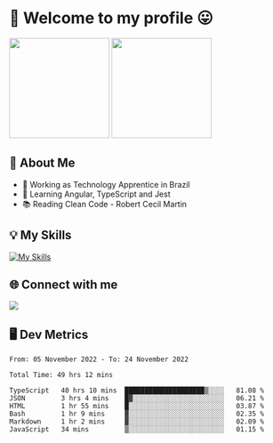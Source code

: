 # 🎉 Welcome to my profile 😛

<div>
  <img height="180em" src="https://github-readme-stats.vercel.app/api?username=VinicciusSantos&show_icons=true&icon_color=fff&include_all_commits=true&count_private=true&bg_color=30,0D1117,394AAB&title_color=fff&text_color=fff"/>
  <img height="180em" src="https://github-readme-stats.vercel.app/api/top-langs/?username=VinicciusSantos&langs_count=8&layout=compact&include_all_commits=true&count_private=true&bg_color=30,324295,324295&title_color=fff&text_color=fff"/>
</div>


## 📖 About Me
- 🔭 Working as Technology Apprentice in Brazil
- 🌱 Learning Angular, TypeScript and Jest
- 📚 Reading Clean Code - Robert Cecil Martin

## 💡 My Skills

[![My Skills](https://skills.thijs.gg/icons?i=angular,react,html,css,sass,bootstrap,ts,js,nodejs,git,c,py,postgres)](https://github.com/VinicciusSantos)

## 🌐 Connect with me

<a href="https://www.linkedin.com/in/vinicius-guedes-b817aa223/"><img src="https://img.shields.io/badge/LinkedIn-0077B5?style=for-the-badge&logo=linkedin&logoColor=white"/></a>

## 🖥️ Dev Metrics

<!--START_SECTION:waka-->

```text
From: 05 November 2022 - To: 24 November 2022

Total Time: 49 hrs 12 mins

TypeScript   40 hrs 10 mins  ████████████████████▒░░░░   81.08 %
JSON         3 hrs 4 mins    █▓░░░░░░░░░░░░░░░░░░░░░░░   06.21 %
HTML         1 hr 55 mins    █░░░░░░░░░░░░░░░░░░░░░░░░   03.87 %
Bash         1 hr 9 mins     ▓░░░░░░░░░░░░░░░░░░░░░░░░   02.35 %
Markdown     1 hr 2 mins     ▓░░░░░░░░░░░░░░░░░░░░░░░░   02.09 %
JavaScript   34 mins         ▒░░░░░░░░░░░░░░░░░░░░░░░░   01.15 %
```

<!--END_SECTION:waka-->
